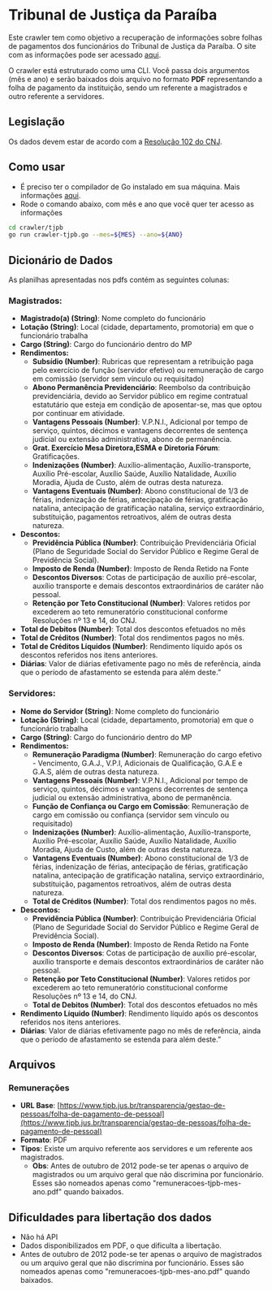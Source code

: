 # Tribunal de Justiça da Paraíba

Este crawler tem como objetivo a recuperação de informações sobre folhas de pagamentos dos funcionários do Tribunal de Justiça da Paraíba. O site com as informações pode ser acessado [aqui](https://www.tjpb.jus.br/transparencia/gestao-de-pessoas/folha-de-pagamento-de-pessoal).

O crawler está estruturado como uma CLI. Você passa dois argumentos (mês e ano) e serão baixados dois arquivo no formato **PDF** representando a folha de pagamento da instituição, sendo um referente a magistrados e outro referente a servidores.

## Legislação
Os dados devem estar de acordo com a [Resolução 102 do CNJ](https://atos.cnj.jus.br/atos/detalhar/69).

## Como usar

- É preciso ter o compilador de Go instalado em sua máquina. Mais informações [aqui](https://golang.org/dl/).
- Rode o comando abaixo, com mês e ano que você quer ter acesso as informações

```sh
cd crawler/tjpb
go run crawler-tjpb.go --mes=${MES} --ano=${ANO}
```

## Dicionário de Dados

As planilhas apresentadas nos pdfs contém as seguintes colunas:

### Magistrados: 

- **Magistrado(a) (String)**: Nome completo do funcionário
- **Lotação (String)**: Local (cidade, departamento, promotoria) em que o funcionário trabalha
- **Cargo (String)**: Cargo do funcionário dentro do MP
- **Rendimentos:**
	- **Subsídio (Number)**: Rubricas que representam a retribuição paga pelo exercício de função (servidor efetivo) ou remuneração de cargo em comissão (servidor sem vínculo ou requisitado)
	- **Abono Permanência Previdenciário**: Reembolso da contribuição previdenciária, devido ao Servidor público em regime contratual estatutário que esteja em condição de aposentar-se, mas que optou por continuar em atividade.
	- **Vantagens Pessoais (Number)**: V.P.N.I., Adicional por tempo de serviço, quintos, décimos e vantagens decorrentes de sentença judicial ou extensão administrativa, abono de permanência.
	- **Grat. Exercício Mesa Diretora,ESMA e Diretoria Fórum**: Gratificações.
	- **Indenizações (Number)**: Auxílio-alimentação, Auxílio-transporte, Auxílio Pré-escolar, Auxílio Saúde, Auxílio Natalidade, Auxílio Moradia, Ajuda de Custo, além de outras desta natureza.
	- **Vantagens Eventuais (Number)**: Abono constitucional de 1/3 de férias, indenização de férias, antecipação de férias, gratificação natalina, antecipação de gratificação natalina, serviço extraordinário, substituição, pagamentos retroativos, além de outras desta natureza.
- **Descontos:**
	- **Previdência Pública (Number)**: Contribuição Previdenciária Oficial (Plano de Seguridade Social do Servidor Público e Regime Geral de Previdência Social).
	- **Imposto de Renda (Number)**: Imposto de Renda Retido na Fonte
	- **Descontos Diversos**: Cotas de participação de auxílio pré-escolar, auxílio transporte e demais descontos extraordinários de caráter não pessoal. 
	- **Retenção por Teto Constitucional (Number)**: Valores retidos por excederem ao teto remuneratório constitucional conforme Resoluções nº 13 e 14, do CNJ.
- **Total de Debitos (Number)**:  Total dos descontos efetuados no mês
- **Total de Créditos (Number)**: Total dos rendimentos pagos no mês.
- **Total de Créditos Líquidos (Number)**: Rendimento líquido após os descontos referidos nos itens anteriores.
- **Diárias**:  Valor de diárias efetivamente pago no mês de referência, ainda que o período de afastamento se estenda para além deste.”

### Servidores:

- **Nome do Servidor (String)**: Nome completo do funcionário
- **Lotação (String)**: Local (cidade, departamento, promotoria) em que o funcionário trabalha
- **Cargo (String)**: Cargo do funcionário dentro do MP
- **Rendimentos:**
	- **Remuneração Paradigma (Number)**: Remuneração do cargo efetivo - Vencimento, G.A.J., V.P.I, Adicionais de Qualificação, G.A.E e G.A.S, além de outras desta natureza.
	- **Vantagens Pessoais (Number)**: V.P.N.I., Adicional por tempo de serviço, quintos, décimos e vantagens decorrentes de sentença judicial ou extensão administrativa, abono de permanência.
	- **Função de Confiança ou Cargo em Comissão**: Remuneração de cargo em comissão ou confiança (servidor sem vínculo ou requisitado)
	- **Indenizações (Number)**: Auxílio-alimentação, Auxílio-transporte, Auxílio Pré-escolar, Auxílio Saúde, Auxílio Natalidade, Auxílio Moradia, Ajuda de Custo, além de outras desta natureza.
	- **Vantagens Eventuais (Number)**: Abono constitucional de 1/3 de férias, indenização de férias, antecipação de férias, gratificação natalina, antecipação de gratificação natalina, serviço extraordinário, substituição, pagamentos retroativos, além de outras desta natureza.
	- **Total de Créditos (Number)**: Total dos rendimentos pagos no mês.
- **Descontos:**
	- **Previdência Pública (Number)**: Contribuição Previdenciária Oficial (Plano de Seguridade Social do Servidor Público e Regime Geral de Previdência Social).
	- **Imposto de Renda (Number)**: Imposto de Renda Retido na Fonte
	- **Descontos Diversos**: Cotas de participação de auxílio pré-escolar, auxílio transporte e demais descontos extraordinários de caráter não pessoal. 
	- **Retenção por Teto Constitucional (Number)**: Valores retidos por excederem ao teto remuneratório constitucional conforme Resoluções nº 13 e 14, do CNJ.
	- **Total de Debitos (Number)**:  Total dos descontos efetuados no mês
- **Rendimento Líquido (Number)**: Rendimento líquido após os descontos referidos nos itens anteriores.
- **Diárias**:  Valor de diárias efetivamente pago no mês de referência, ainda que o período de afastamento se estenda para além deste.”

## Arquivos
  
### Remunerações ###

- **URL Base**: [https://www.tjpb.jus.br/transparencia/gestao-de-pessoas/folha-de-pagamento-de-pessoal](https://www.tjpb.jus.br/transparencia/gestao-de-pessoas/folha-de-pagamento-de-pessoal)
- **Formato**: PDF
- **Tipos**: Existe um arquivo referente aos servidores e um referente aos magistrados.
	- **Obs**: Antes de outubro de 2012 pode-se ter apenas o arquivo de magistrados ou um arquivo geral que não discrimina por funcionário. Esses são nomeados apenas como "remuneracoes-tjpb-mes-ano.pdf" quando baixados.

## Dificuldades para libertação dos dados

- Não há API
- Dados disponibilizados em PDF, o que dificulta a libertação.
- Antes de outubro de 2012 pode-se ter apenas o arquivo de magistrados ou um arquivo geral que não discrimina por funcionário. Esses são nomeados apenas como "remuneracoes-tjpb-mes-ano.pdf" quando baixados.